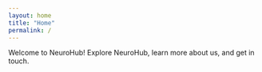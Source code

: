 ```yaml
---
layout: home
title: "Home"
permalink: /
---
```


Welcome to NeuroHub! Explore NeuroHub, learn more about us, and get in touch.
